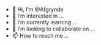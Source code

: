 - 👋 Hi, I’m @Afgrynde
- 👀 I’m interested in ...
- 🌱 I’m currently learning ...
- 💞️ I’m looking to collaborate on ...
- 📫 How to reach me ...

<!---
Afgrynde/Afgrynde is a ✨ special ✨ repository because its `README.md` (this file) appears on your GitHub profile.
You can click the Preview link to take a look at your changes.
--->
